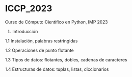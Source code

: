 # ICCP_2023
Curso de Cómputo Científico en Python, IMP 2023

1.	Introducción

1.1	Instalación, palabras restringidas

1.2	Operaciones de punto flotante


1.3	Tipos de datos:  flotantes, dobles, cadenas de caracteres

1.4	Estructuras de datos:  tuplas, listas, diccionarios
